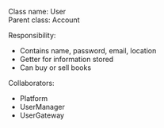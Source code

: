 Class name: User \
Parent class: Account

Responsibility:
* Contains name, password, email, location
* Getter for information stored
* Can buy or sell books

Collaborators:
* Platform
* UserManager
* UserGateway